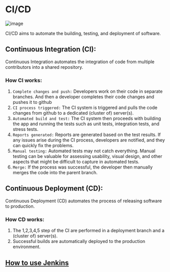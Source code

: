 # CI/CD
![image](https://github.com/vacu9708/Fundamental-knowledge/assets/67142421/5a9a3ddd-704c-4e40-94ac-7663a20121e0)

CI/CD aims to automate the building, testing, and deployment of software.

## Continuous Integration (CI):
Continuous Integration automates the integration of code from multiple contributors into a shared repository.
### How CI works:
1. `Complete changes and push:` Developers work on their code in separate branches. And then a developer completes their code changes and pushes it to github
2. `CI process triggered:` The CI system is triggered and pulls the code changes from github to a dedicated (cluster of) server(s).
3. `Automated build and test:` The CI system then proceeds with building the app and running the tests such as unit tests, integration tests, and stress tests.
4. `Reports generated:` Reports are generated based on the test results. If any issues arise during the CI process, developers are notified, and they can quickly fix the problems.
5. `Manual testing:` Automated tests may not catch everything. Manual testing can be valuable for assessing usability, visual design, and other aspects that might be difficult to capture in automated tests.
6. `Merge:` If the process was successful, the developer then manually merges the code into the parent branch.

## Continuous Deployment (CD):
Continuous Deployment (CD) automates the process of releasing software to production.
### How CD works:
1. The 1,2,3,4,5 step of the CI are performed in a deployment branch and a (cluster of) server(s).
2. Successful builds are automatically deployed to the production environment.

## [How to use Jenkins](https://github.com/vacu9708/Tools-etc/tree/main/jenkins)
